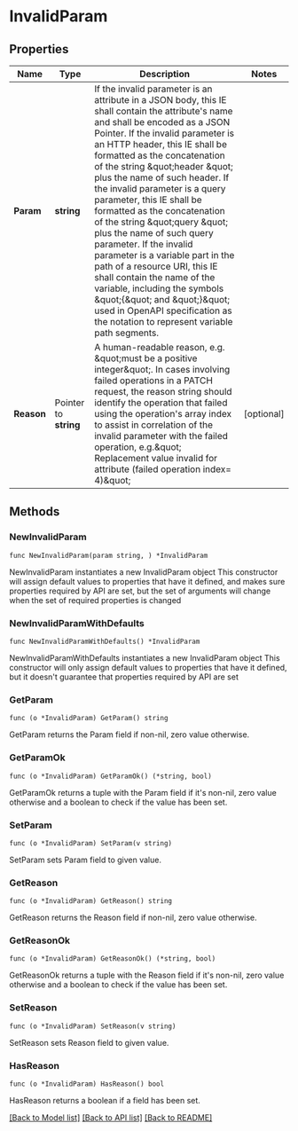 # InvalidParam

## Properties

Name | Type | Description | Notes
------------ | ------------- | ------------- | -------------
**Param** | **string** | If the invalid parameter is an attribute in a JSON body, this IE shall contain the attribute&#39;s name and shall be encoded as a JSON Pointer. If the invalid parameter is an HTTP header, this IE shall be formatted as the concatenation of the string \&quot;header \&quot; plus the name of such header. If the invalid parameter is a query parameter, this IE shall be formatted as the concatenation of the string \&quot;query \&quot; plus the name of such query parameter. If the invalid parameter is a variable part in the path of a resource URI, this IE shall contain the name of the variable, including the symbols \&quot;{\&quot; and \&quot;}\&quot; used in OpenAPI specification as the notation to represent variable path segments. | 
**Reason** | Pointer to **string** | A human-readable reason, e.g. \&quot;must be a positive integer\&quot;. In cases involving failed operations in a PATCH request, the reason string should identify the operation that failed using the operation&#39;s array index to assist in correlation of the invalid parameter with the failed operation, e.g.\&quot; Replacement value invalid for attribute (failed operation index&#x3D; 4)\&quot; | [optional] 

## Methods

### NewInvalidParam

`func NewInvalidParam(param string, ) *InvalidParam`

NewInvalidParam instantiates a new InvalidParam object
This constructor will assign default values to properties that have it defined,
and makes sure properties required by API are set, but the set of arguments
will change when the set of required properties is changed

### NewInvalidParamWithDefaults

`func NewInvalidParamWithDefaults() *InvalidParam`

NewInvalidParamWithDefaults instantiates a new InvalidParam object
This constructor will only assign default values to properties that have it defined,
but it doesn't guarantee that properties required by API are set

### GetParam

`func (o *InvalidParam) GetParam() string`

GetParam returns the Param field if non-nil, zero value otherwise.

### GetParamOk

`func (o *InvalidParam) GetParamOk() (*string, bool)`

GetParamOk returns a tuple with the Param field if it's non-nil, zero value otherwise
and a boolean to check if the value has been set.

### SetParam

`func (o *InvalidParam) SetParam(v string)`

SetParam sets Param field to given value.


### GetReason

`func (o *InvalidParam) GetReason() string`

GetReason returns the Reason field if non-nil, zero value otherwise.

### GetReasonOk

`func (o *InvalidParam) GetReasonOk() (*string, bool)`

GetReasonOk returns a tuple with the Reason field if it's non-nil, zero value otherwise
and a boolean to check if the value has been set.

### SetReason

`func (o *InvalidParam) SetReason(v string)`

SetReason sets Reason field to given value.

### HasReason

`func (o *InvalidParam) HasReason() bool`

HasReason returns a boolean if a field has been set.


[[Back to Model list]](../README.md#documentation-for-models) [[Back to API list]](../README.md#documentation-for-api-endpoints) [[Back to README]](../README.md)


